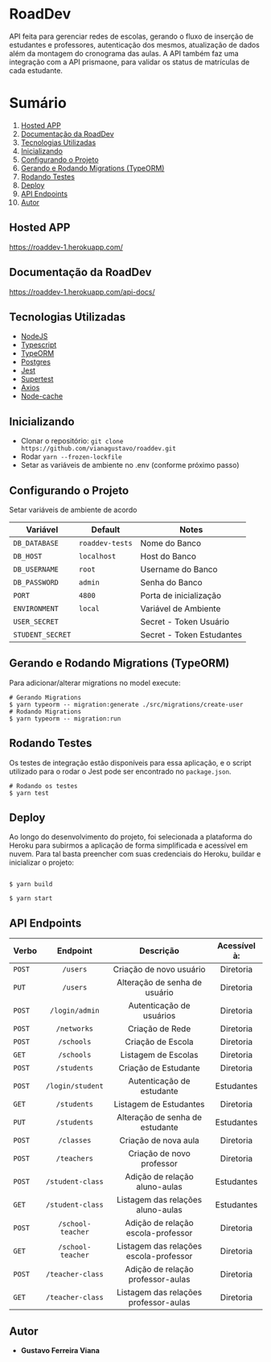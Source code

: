 # RoadDev

API feita para gerenciar redes de escolas, gerando o fluxo de inserção de estudantes e professores, autenticação dos mesmos, atualização de dados além da montagem do cronograma das aulas.
A API também faz uma integração com a API prismaone, para validar os status de matrículas de cada estudante.

# Sumário
1. <a href="#Hosted APP">Hosted APP</a>
2. <a href="#Documentação da RoadDev">Documentação da RoadDev</a>
3. <a href="#Tecnologias utilizadas">Tecnologias Utilizadas</a>
4. <a href="#Inicializando">Inicializando</a>
5. <a href="#Configurando o Projeto">Configurando o Projeto</a>
6. <a href="#Gerando e Rodando Migrations (TypeORM)">Gerando e Rodando Migrations (TypeORM)</a>
7. <a href="#Rodando Testes">Rodando Testes</a>
8. <a href="#Deploy">Deploy</a>
9. <a href="#API Endpoints">API Endpoints</a>
10. <a href="#Autor">Autor</a>

## Hosted APP

https://roaddev-1.herokuapp.com/

## Documentação da RoadDev

https://roaddev-1.herokuapp.com/api-docs/

## Tecnologias Utilizadas

- [NodeJS](https://nodejs.org/)
- [Typescript](https://www.typescriptlang.org/)
- [TypeORM](https://typeorm.io/)
- [Postgres](https://www.postgresql.org/)
- [Jest](https://jestjs.io/)
- [Supertest]()
- [Axios](https://axios-http.com/ptbr/)
- [Node-cache]()


## Inicializando

- Clonar o repositório: `git clone https://github.com/vianagustavo/roaddev.git`
- Rodar `yarn --frozen-lockfile`
- Setar as variáveis de ambiente no .env (conforme próximo passo)

## Configurando o Projeto

Setar variáveis de ambiente de acordo

|     Variável    |      Default     |          Notes           |
| --------------- | ---------------- | ------------------------ |
|  `DB_DATABASE`  | `roaddev-tests`  |       Nome do Banco      |
|    `DB_HOST`    |    `localhost`   |       Host do Banco      |
|  `DB_USERNAME`  |      `root`      |     Username do Banco    |
|  `DB_PASSWORD`  |      `admin`     |      Senha do Banco      |
|     `PORT`      |      `4800`      |  Porta de inicialização  |
|  `ENVIRONMENT`  |      `local`     |   Variável de Ambiente   |
|  `USER_SECRET`  |                  |  Secret - Token Usuário  |
| `STUDENT_SECRET`|                  | Secret - Token Estudantes|


## Gerando e Rodando Migrations (TypeORM)

Para adicionar/alterar migrations no model execute:

```
# Gerando Migrations
$ yarn typeorm -- migration:generate ./src/migrations/create-user
# Rodando Migrations
$ yarn typeorm -- migration:run

```

## Rodando Testes

Os testes de integração estão disponíveis para essa aplicação, e o script utilizado para o rodar o Jest pode ser encontrado no `package.json`.

```
# Rodando os testes
$ yarn test

```

## Deploy

Ao longo do desenvolvimento do projeto, foi selecionada a plataforma do Heroku para subirmos a aplicação de forma simplificada e acessível em nuvem. Para tal basta preencher com suas credenciais do Heroku, buildar e inicializar o projeto:

```

$ yarn build

$ yarn start

```

## API Endpoints

|  Verbo   |                    Endpoint                     |                 Descrição                  |     Acessível à:      |
| :------- | :---------------------------------------------: | :----------------------------------------: | :-------------------: |
| `POST`   |                  `/users`              |              Criação de novo usuário                |       Diretoria       |
| `PUT`    |                  `/users`              |           Alteração de senha de usuário             |       Diretoria       |
| `POST`   |                `/login/admin`          |             Autenticação de usuários                |       Diretoria       |
| `POST`   |                 `/networks`            |                Criação de Rede                      |       Diretoria       |
| `POST`   |                 `/schools`             |                Criação de Escola                    |       Diretoria       |
| `GET`    |                 `/schools`             |               Listagem de Escolas                   |       Diretoria       |
| `POST`   |                 `/students`            |                Criação de Estudante                 |       Diretoria       |
| `POST`   |                `/login/student`        |               Autenticação de estudante             |       Estudantes      |
| `GET`    |                 `/students`            |                Listagem de Estudantes               |       Diretoria       |
| `PUT`    |                 `/students`            |            Alteração de senha de estudante          |       Estudantes      |
| `POST`   |                 `/classes`             |                Criação de nova aula                 |       Diretoria       |
| `POST`   |                 `/teachers`            |                Criação de novo professor            |       Diretoria       |
| `POST`   |                `/student-class`        |              Adição de relação aluno-aulas          |       Estudantes      |
| `GET`    |                `/student-class`        |           Listagem das relações aluno-aulas         |       Estudantes      |
| `POST`   |                `/school-teacher`       |          Adição de relação escola-professor         |       Diretoria       |
| `GET`    |                `/school-teacher`       |         Listagem das relações escola-professor      |       Diretoria       |
| `POST`   |                `/teacher-class`        |          Adição de relação professor-aulas          |       Diretoria       |
| `GET`    |                `/teacher-class`        |         Listagem das relações professor-aulas       |       Diretoria       |

## Autor

- **Gustavo Ferreira Viana**